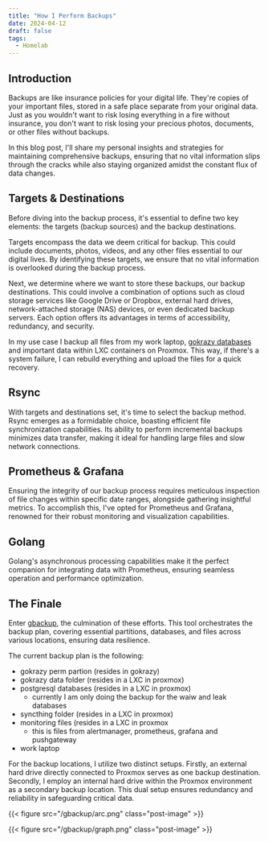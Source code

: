 ```yaml
---
title: "How I Perform Backups"
date: 2024-04-12
draft: false
tags:
  - Homelab
---
```



## Introduction

Backups are like insurance policies for your digital life. They're copies of your important files, stored in a safe place separate from your original data. Just as you wouldn't want to risk losing everything in a fire without insurance, you don't want to risk losing your precious photos, documents, or other files without backups.

In this blog post, I'll share my personal insights and strategies for maintaining comprehensive backups, ensuring that no vital information slips through the cracks while also staying organized amidst the constant flux of data changes.


## Targets & Destinations

Before diving into the backup process, it's essential to define two key elements: the targets (backup sources) and the backup destinations.

Targets encompass the data we deem critical for backup. This could include documents, photos, videos, and any other files essential to our digital lives. By identifying these targets, we ensure that no vital information is overlooked during the backup process.

Next, we determine where we want to store these backups, our backup destinations. This could involve a combination of options such as cloud storage services like Google Drive or Dropbox, external hard drives, network-attached storage (NAS) devices, or even dedicated backup servers. Each option offers its advantages in terms of accessibility, redundancy, and security.

In my use case I backup all files from my work laptop, [gokrazy databases](https://github.com/gokrazy/gokrazy) and important data within LXC containers on Proxmox. This way, if there's a system failure, I can rebuild everything and upload the files for a quick recovery.


## Rsync

With targets and destinations set, it's time to select the backup method. Rsync emerges as a formidable choice, boasting efficient file synchronization capabilities. Its ability to perform incremental backups minimizes data transfer, making it ideal for handling large files and slow network connections.

## Prometheus & Grafana

Ensuring the integrity of our backup process requires meticulous inspection of file changes within specific date ranges, alongside gathering insightful metrics. To accomplish this, I've opted for Prometheus and Grafana, renowned for their robust monitoring and visualization capabilities.


## Golang

Golang's asynchronous processing capabilities make it the perfect companion for integrating data with Prometheus, ensuring seamless operation and performance optimization.


## The Finale

Enter [gbackup](https://github.com/BrunoTeixeira1996/gbackup), the culmination of these efforts. This tool orchestrates the backup plan, covering essential partitions, databases, and files across various locations, ensuring data resilience. 

The current backup plan is the following:

- gokrazy perm partion (resides in gokrazy)
- gokrazy data folder (resides in a LXC in proxmox)
- postgresql databases (resides in a LXC in proxmox)
  - currently I am only doing the backup for the waiw and leak databases
- syncthing folder (resides in a LXC in proxmox)
- monitoring files (resides in a LXC in proxmox
  - this is files from alertmanager, prometheus, grafana and pushgateway
- work laptop

For the backup locations, I utilize two distinct setups. Firstly, an external hard drive directly connected to Proxmox serves as one backup destination. Secondly, I employ an internal hard drive within the Proxmox environment as a secondary backup location. This dual setup ensures redundancy and reliability in safeguarding critical data.

{{< figure src="/gbackup/arc.png" class="post-image" >}}

{{< figure src="/gbackup/graph.png" class="post-image" >}}